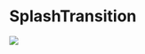 SplashTransition
================

[![](http://farm3.static.flickr.com/2385/5717024221_aae2bd06b8.jpg)](http://farm3.static.flickr.com/2385/5717024221_aae2bd06b8.jpg)